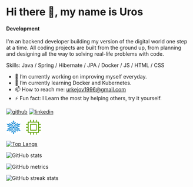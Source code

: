 # Hi there 👋, my name is Uros
#### Development
I'm an backend developer building my version of the digital world one step at a time. All coding projects are built from the ground up, from planning and designing all the way to solving real-life problems with code.

Skills: Java / Spring / Hibernate / JPA / Docker / JS / HTML / CSS

- 🔭 I’m currently working on improving myself everyday. 
- 🌱 I’m currently learning Docker and Kubernetes. 
- 📫 How to reach me: urkejov1996@gmail.com 
- ⚡ Fun fact: I Learn the most by helping others, try it yourself. 


[<img src='https://cdn.jsdelivr.net/npm/simple-icons@3.0.1/icons/github.svg' alt='github' height='40'>](https://github.com/urkejov1996)  [<img src='https://cdn.jsdelivr.net/npm/simple-icons@3.0.1/icons/linkedin.svg' alt='linkedin' height='40'>](https://www.linkedin.com/in/https://www.linkedin.com/in/urosjovanovic1996//)  

<a href='https://archiveprogram.github.com/'><img src='https://raw.githubusercontent.com/acervenky/animated-github-badges/master/assets/acbadge.gif' width='40' height='40'></a> <a href='https://docs.github.com/en/developers'><img src='https://raw.githubusercontent.com/acervenky/animated-github-badges/master/assets/devbadge.gif' width='40' height='40'></a> 

[![Top Langs](https://github-readme-stats.vercel.app/api/top-langs/?username=urkejov1996)](https://github.com/anuraghazra/github-readme-stats)

![GitHub stats](https://github-readme-stats.vercel.app/api?username=urkejov1996&show_icons=true&count_private=true)  

![GitHub metrics](https://metrics.lecoq.io/urkejov1996)  

![GitHub streak stats](https://streak-stats.demolab.com/?user=urkejov1996)  

